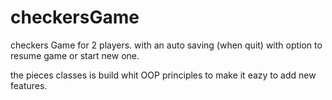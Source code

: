 # checkersGame

checkers Game for 2 players.
with an auto saving (when quit)
with option to resume game or start new one.

the pieces classes is build whit OOP principles to make it eazy to add new features.

